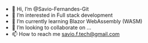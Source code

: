 - 👋 Hi, I’m @Savio-Fernandes-Git
- 👀 I’m interested in Full stack development
- 🌱 I’m currently learning Blazor WebAssembly (WASM)
- 💞️ I’m looking to collaborate on ...
- 📫 How to reach me savio.f.tech@gmail.com

<!---
Savio-Fernandes-Git/Savio-Fernandes-Git is a ✨ special ✨ repository because its `README.md` (this file) appears on your GitHub profile.
You can click the Preview link to take a look at your changes.
--->
